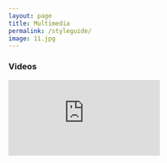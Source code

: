 ```yaml
---
layout: page
title: Multimedia
permalink: /styleguide/
image: 11.jpg
---
```


### Videos

<iframe src="https://www.youtube.com/watch?v=EiKK04Ht8QI&feature=youtu.be" frameborder="0" allowfullscreen></iframe>
